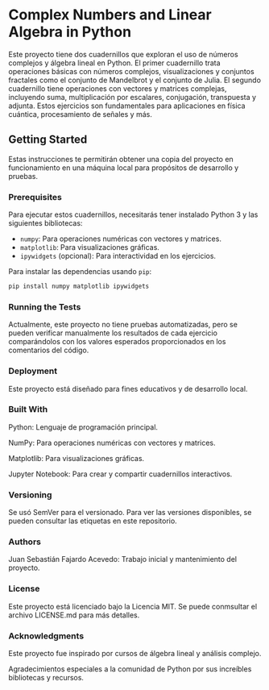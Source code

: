 # Complex Numbers and Linear Algebra in Python

Este proyecto tiene dos cuadernillos que exploran el uso de números complejos y álgebra lineal en Python. El primer cuadernillo trata operaciones básicas con números complejos, visualizaciones y conjuntos fractales como el conjunto de Mandelbrot y el conjunto de Julia. El segundo cuadernillo tiene operaciones con vectores y matrices complejas, incluyendo suma, multiplicación por escalares, conjugación, transpuesta y adjunta. Estos ejercicios son fundamentales para aplicaciones en física cuántica, procesamiento de señales y más.

## Getting Started

Estas instrucciones te permitirán obtener una copia del proyecto en funcionamiento en una máquina local para propósitos de desarrollo y pruebas.

### Prerequisites

Para ejecutar estos cuadernillos, necesitarás tener instalado Python 3 y las siguientes bibliotecas:

- `numpy`: Para operaciones numéricas con vectores y matrices.
- `matplotlib`: Para visualizaciones gráficas.
- `ipywidgets` (opcional): Para interactividad en los ejercicios.

Para instalar las dependencias usando `pip`:

```bash
pip install numpy matplotlib ipywidgets
```

### Running the Tests
Actualmente, este proyecto no tiene pruebas automatizadas, pero se pueden verificar manualmente los resultados de cada ejercicio comparándolos con los valores esperados proporcionados en los comentarios del código.

### Deployment
Este proyecto está diseñado para fines educativos y de desarrollo local. 

### Built With
Python: Lenguaje de programación principal.

NumPy: Para operaciones numéricas con vectores y matrices.

Matplotlib: Para visualizaciones gráficas.

Jupyter Notebook: Para crear y compartir cuadernillos interactivos.


### Versioning
Se usó SemVer para el versionado. Para ver las versiones disponibles, se pueden consultar las etiquetas en este repositorio.

### Authors
Juan Sebastián Fajardo Acevedo: Trabajo inicial y mantenimiento del proyecto.

### License
Este proyecto está licenciado bajo la Licencia MIT. Se puede conmsultar el archivo LICENSE.md para más detalles.

### Acknowledgments
Este proyecto fue inspirado por cursos de álgebra lineal y análisis complejo.

Agradecimientos especiales a la comunidad de Python por sus increíbles bibliotecas y recursos.

